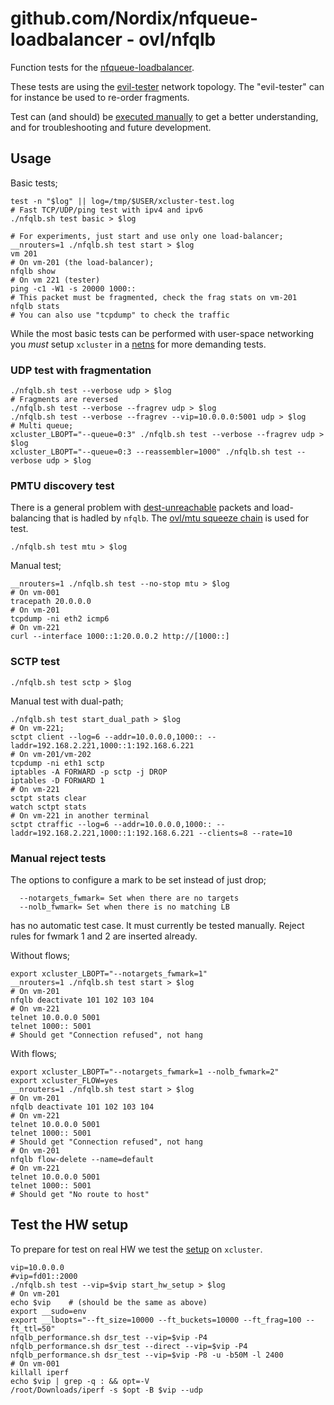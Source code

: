 # github.com/Nordix/nfqueue-loadbalancer - ovl/nfqlb

Function tests for the
[nfqueue-loadbalancer](https://github.com/Nordix/nfqueue-loadbalancer).

These tests are using the
[evil-tester](https://github.com/Nordix/xcluster/tree/master/ovl/network-topology#evil-tester)
network topology. The "evil-tester" can for instance be used to
re-order fragments.

Test can (and should) be [executed manually](test-functions.md) to get
a better understanding, and for troubleshooting and future development.

## Usage

Basic tests;
```
test -n "$log" || log=/tmp/$USER/xcluster-test.log
# Fast TCP/UDP/ping test with ipv4 and ipv6
./nfqlb.sh test basic > $log

# For experiments, just start and use only one load-balancer;
__nrouters=1 ./nfqlb.sh test start > $log
vm 201
# On vm-201 (the load-balancer);
nfqlb show
# On vm 221 (tester)
ping -c1 -W1 -s 20000 1000::
# This packet must be fragmented, check the frag stats on vm-201
nfqlb stats
# You can also use "tcpdump" to check the traffic
```

While the most basic tests can be performed with user-space networking
you *must* setup `xcluster` in a
[netns](https://github.com/Nordix/xcluster/blob/master/doc/netns.md)
for more demanding tests.


### UDP test with fragmentation

```
./nfqlb.sh test --verbose udp > $log
# Fragments are reversed
./nfqlb.sh test --verbose --fragrev udp > $log
./nfqlb.sh test --verbose --fragrev --vip=10.0.0.0:5001 udp > $log
# Multi queue;
xcluster_LBOPT="--queue=0:3" ./nfqlb.sh test --verbose --fragrev udp > $log
xcluster_LBOPT="--queue=0:3 --reassembler=1000" ./nfqlb.sh test --verbose udp > $log
```

### PMTU discovery test

There is a general problem with
[dest-unreachable](../../../destunreach.md) packets and load-balancing
that is hadled by `nfqlb`. The [ovl/mtu squeeze chain](https://github.com/Nordix/xcluster/tree/master/ovl/mtu#squeeze-chain) is used for test.

```
./nfqlb.sh test mtu > $log
```

Manual test;
```
__nrouters=1 ./nfqlb.sh test --no-stop mtu > $log
# On vm-001
tracepath 20.0.0.0
# On vm-201
tcpdump -ni eth2 icmp6
# On vm-221
curl --interface 1000::1:20.0.0.2 http://[1000::]
```

### SCTP test

```
./nfqlb.sh test sctp > $log
```

Manual test with dual-path;
```
./nfqlb.sh test start_dual_path > $log
# On vm-221;
sctpt client --log=6 --addr=10.0.0.0,1000:: --laddr=192.168.2.221,1000::1:192.168.6.221
# On vm-201/vm-202
tcpdump -ni eth1 sctp
iptables -A FORWARD -p sctp -j DROP
iptables -D FORWARD 1
# On vm-221
sctpt stats clear
watch sctpt stats
# On vm-221 in another terminal
sctpt ctraffic --log=6 --addr=10.0.0.0,1000:: --laddr=192.168.2.221,1000::1:192.168.6.221 --clients=8 --rate=10
```

### Manual reject tests

The options to configure a mark to be set instead of just drop;
```
  --notargets_fwmark= Set when there are no targets 
  --nolb_fwmark= Set when there is no matching LB 
```

has no automatic test case. It must currently be tested
manually. Reject rules for fwmark 1 and 2 are inserted already.

Without flows;
```
export xcluster_LBOPT="--notargets_fwmark=1"
__nrouters=1 ./nfqlb.sh test start > $log
# On vm-201
nfqlb deactivate 101 102 103 104
# On vm-221
telnet 10.0.0.0 5001
telnet 1000:: 5001
# Should get "Connection refused", not hang
```

With flows;
```
export xcluster_LBOPT="--notargets_fwmark=1 --nolb_fwmark=2"
export xcluster_FLOW=yes
__nrouters=1 ./nfqlb.sh test start > $log
# On vm-201
nfqlb deactivate 101 102 103 104
# On vm-221
telnet 10.0.0.0 5001
telnet 1000:: 5001
# Should get "Connection refused", not hang
# On vm-201
nfqlb flow-delete --name=default
# On vm-221
telnet 10.0.0.0 5001
telnet 1000:: 5001
# Should get "No route to host"
```

## Test the HW setup

To prepare for test on real HW we test the
[setup](https://github.com/Nordix/nfqueue-loadbalancer/blob/master/test/README.md#fragmentation-test)
on `xcluster`.

```
vip=10.0.0.0
#vip=fd01::2000
./nfqlb.sh test --vip=$vip start_hw_setup > $log
# On vm-201
echo $vip    # (should be the same as above)
export __sudo=env
export __lbopts="--ft_size=10000 --ft_buckets=10000 --ft_frag=100 --ft_ttl=50"
nfqlb_performance.sh dsr_test --vip=$vip -P4
nfqlb_performance.sh dsr_test --direct --vip=$vip -P4
nfqlb_performance.sh dsr_test --vip=$vip -P8 -u -b50M -l 2400
# On vm-001
killall iperf
echo $vip | grep -q : && opt=-V
/root/Downloads/iperf -s $opt -B $vip --udp
```

